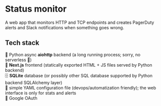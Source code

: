 Status monitor
==============

A web app that monitors HTTP and TCP endpoints and creates PagerDuty alerts and Slack notifications when something goes wrong.

Tech stack
----------

🐍 Python async **aiohttp** backend (a long running process; sorry, no serverless 🙂) \
🌈 **Next.js** frontend (statically exported HTML + JS files served by Python backend) \
🗄 **SQLite** database (or possibly other SQL database supported by Python backend SQLAlchemy layer) \
📜 simple YAML configuration file (devops/automatization friendly); the web interface is only for stats and alerts \
👤 Google OAuth
